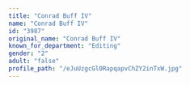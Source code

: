 ```yaml
---
title: "Conrad Buff IV"
name: "Conrad Buff IV"
id: "3987"
original_name: "Conrad Buff IV"
known_for_department: "Editing"
gender: "2"
adult: "false"
profile_path: "/eJuUzgcGlORapqapvChZY2inTxW.jpg"
---
```

